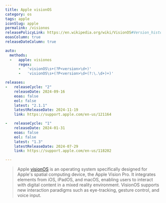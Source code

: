 ```yaml
---
title: Apple visionOS
category: os
tags: apple
iconSlug: apple
permalink: /visionos
releasePolicyLink: https://en.wikipedia.org/wiki/VisionOS#Version_history
eoasColumn: true
releaseDateColumn: true

auto:
  methods:
  -   apple: visionos
      regex:
      -   'visionOS\s+(?P<version>\d+)'
      -   'visionOS\s+(?P<version>\d+(?:\.\d+)+)'

releases:
-   releaseCycle: "2"
    releaseDate: 2024-09-16
    eoas: false
    eol: false
    latest: "2.1.1"
    latestReleaseDate: 2024-11-19
    link: https://support.apple.com/en-us/121164

-   releaseCycle: "1"
    releaseDate: 2024-01-31
    eoas: false
    eol: false
    latest: "1.3"
    latestReleaseDate: 2024-07-29
    link: https://support.apple.com/en-us/118202

---
```


> Apple [visionOS](https://www.apple.com/visionos) is an operating system specifically designed for Apple's spatial
> computing device, the Apple Vision Pro. It integrates elements from iOS, iPadOS, and macOS, enabling users to interact
> with digital content in a mixed reality environment. VisionOS supports new interaction paradigms such as
> eye-tracking, gesture control, and voice input.
